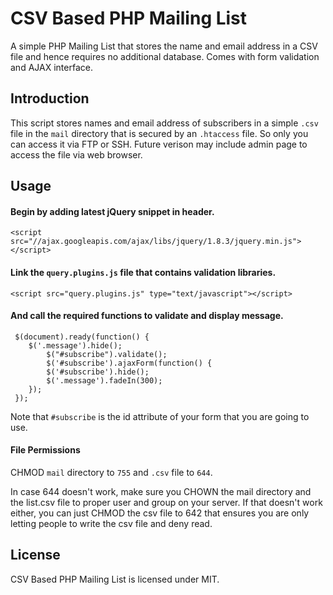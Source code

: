 CSV Based PHP Mailing List
==========================

A simple PHP Mailing List that stores the name and email address in a CSV file and hence requires no additional database. Comes with form validation and AJAX interface.

## Introduction

This script stores names and email address of subscribers in a simple `.csv` file in the `mail` directory that is secured by an `.htaccess` file. So only you can access it via FTP or SSH. Future verison may include admin page to access the file via web browser.



## Usage

#### Begin by adding latest jQuery snippet in header.
    <script src="//ajax.googleapis.com/ajax/libs/jquery/1.8.3/jquery.min.js"></script>

#### Link the `query.plugins.js` file that contains validation libraries.
    <script src="query.plugins.js" type="text/javascript"></script>

#### And call the required functions to validate and display message.

     $(document).ready(function() { 
  	    $('.message').hide();
		    $("#subscribe").validate();
    	    $('#subscribe').ajaxForm(function() { 
    		$('#subscribe').hide();	
			$('.message').fadeIn(300);		
        }); 
     }); 

Note that `#subscribe` is the id attribute of your form that you are going to use.

#### File Permissions

CHMOD `mail` directory to `755` and `.csv` file to `644`.

In case 644 doesn't work, make sure you CHOWN the mail directory and the list.csv file to proper user and group on your server. If that doesn't work either, you can just CHMOD the csv file to 642 that ensures you are only letting people to write the csv file and deny read.

## License

CSV Based PHP Mailing List is licensed under MIT.
